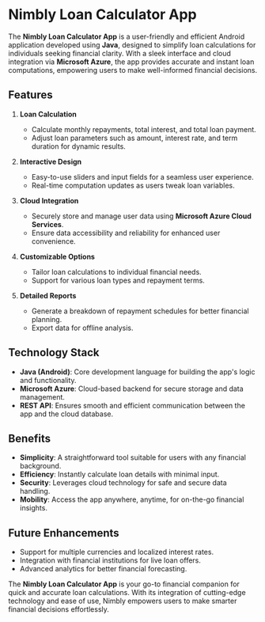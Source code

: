 # Nimbly Loan Calculator App  

The **Nimbly Loan Calculator App** is a user-friendly and efficient Android application developed using **Java**, designed to simplify loan calculations for individuals seeking financial clarity. With a sleek interface and cloud integration via **Microsoft Azure**, the app provides accurate and instant loan computations, empowering users to make well-informed financial decisions.  

## **Features**  
1. **Loan Calculation**  
   - Calculate monthly repayments, total interest, and total loan payment.  
   - Adjust loan parameters such as amount, interest rate, and term duration for dynamic results.  

2. **Interactive Design**  
   - Easy-to-use sliders and input fields for a seamless user experience.  
   - Real-time computation updates as users tweak loan variables.  

3. **Cloud Integration**  
   - Securely store and manage user data using **Microsoft Azure Cloud Services**.  
   - Ensure data accessibility and reliability for enhanced user convenience.  

4. **Customizable Options**  
   - Tailor loan calculations to individual financial needs.  
   - Support for various loan types and repayment terms.  

5. **Detailed Reports**  
   - Generate a breakdown of repayment schedules for better financial planning.  
   - Export data for offline analysis.  

## **Technology Stack**  
- **Java (Android)**: Core development language for building the app's logic and functionality.  
- **Microsoft Azure**: Cloud-based backend for secure storage and data management.  
- **REST API**: Ensures smooth and efficient communication between the app and the cloud database.  

## **Benefits**  
- **Simplicity**: A straightforward tool suitable for users with any financial background.  
- **Efficiency**: Instantly calculate loan details with minimal input.  
- **Security**: Leverages cloud technology for safe and secure data handling.  
- **Mobility**: Access the app anywhere, anytime, for on-the-go financial insights.  

## **Future Enhancements**  
- Support for multiple currencies and localized interest rates.  
- Integration with financial institutions for live loan offers.  
- Advanced analytics for better financial forecasting.  

The **Nimbly Loan Calculator App** is your go-to financial companion for quick and accurate loan calculations. With its integration of cutting-edge technology and ease of use, Nimbly empowers users to make smarter financial decisions effortlessly.

